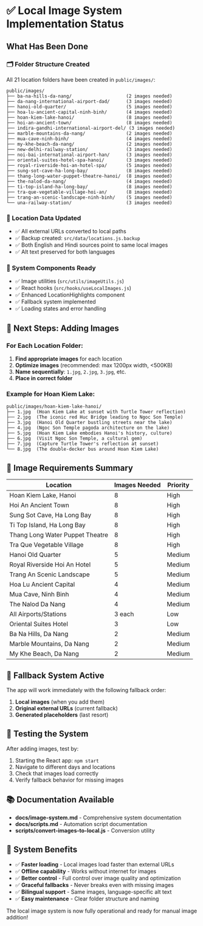 # ✅ Local Image System Implementation Status

## What Has Been Done

### 🗂️ Folder Structure Created
All 21 location folders have been created in `public/images/`:

```
public/images/
├── ba-na-hills-da-nang/                    (2 images needed)
├── da-nang-international-airport-dad/      (3 images needed)
├── hanoi-old-quarter/                      (5 images needed)
├── hoa-lu-ancient-capital-ninh-binh/       (4 images needed)
├── hoan-kiem-lake-hanoi/                   (8 images needed)
├── hoi-an-ancient-town/                    (8 images needed)
├── indira-gandhi-international-airport-del/ (3 images needed)
├── marble-mountains-da-nang/               (2 images needed)
├── mua-cave-ninh-binh/                     (4 images needed)
├── my-khe-beach-da-nang/                   (2 images needed)
├── new-delhi-railway-station/              (3 images needed)
├── noi-bai-international-airport-han/      (3 images needed)
├── oriental-suites-hotel-spa-hanoi/        (3 images needed)
├── royal-riverside-hoi-an-hotel-spa/       (5 images needed)
├── sung-sot-cave-ha-long-bay/              (8 images needed)
├── thang-long-water-puppet-theatre-hanoi/  (8 images needed)
├── the-nalod-da-nang/                      (4 images needed)
├── ti-top-island-ha-long-bay/              (8 images needed)
├── tra-que-vegetable-village-hoi-an/       (8 images needed)
├── trang-an-scenic-landscape-ninh-binh/    (5 images needed)
└── una-railway-station/                    (3 images needed)
```

### 📝 Location Data Updated
- ✅ All external URLs converted to local paths
- ✅ Backup created: `src/data/locations.js.backup`
- ✅ Both English and Hindi sources point to same local images
- ✅ Alt text preserved for both languages

### 🔧 System Components Ready
- ✅ Image utilities (`src/utils/imageUtils.js`)
- ✅ React hooks (`src/hooks/useLocalImages.js`)
- ✅ Enhanced LocationHighlights component
- ✅ Fallback system implemented
- ✅ Loading states and error handling

## 📸 Next Steps: Adding Images

### For Each Location Folder:
1. **Find appropriate images** for each location
2. **Optimize images** (recommended: max 1200px width, <500KB)
3. **Name sequentially**: `1.jpg`, `2.jpg`, `3.jpg`, etc.
4. **Place in correct folder**

### Example for Hoan Kiem Lake:
```
public/images/hoan-kiem-lake-hanoi/
├── 1.jpg  (Hoan Kiem Lake at sunset with Turtle Tower reflection)
├── 2.jpg  (The iconic red Huc Bridge leading to Ngoc Son Temple)
├── 3.jpg  (Hanoi Old Quarter bustling streets near the lake)
├── 4.jpg  (Ngoc Son Temple pagoda architecture on the lake)
├── 5.jpg  (Hoan Kiem Lake embodies Hanoi's history, culture)
├── 6.jpg  (Visit Ngoc Son Temple, a cultural gem)
├── 7.jpg  (Capture Turtle Tower's reflection at sunset)
└── 8.jpg  (The double-decker bus around Hoan Kiem Lake)
```

## 🎯 Image Requirements Summary

| Location | Images Needed | Priority |
|----------|---------------|----------|
| Hoan Kiem Lake, Hanoi | 8 | High |
| Hoi An Ancient Town | 8 | High |
| Sung Sot Cave, Ha Long Bay | 8 | High |
| Ti Top Island, Ha Long Bay | 8 | High |
| Thang Long Water Puppet Theatre | 8 | High |
| Tra Que Vegetable Village | 8 | High |
| Hanoi Old Quarter | 5 | Medium |
| Royal Riverside Hoi An Hotel | 5 | Medium |
| Trang An Scenic Landscape | 5 | Medium |
| Hoa Lu Ancient Capital | 4 | Medium |
| Mua Cave, Ninh Binh | 4 | Medium |
| The Nalod Da Nang | 4 | Medium |
| All Airports/Stations | 3 each | Low |
| Oriental Suites Hotel | 3 | Low |
| Ba Na Hills, Da Nang | 2 | Medium |
| Marble Mountains, Da Nang | 2 | Medium |
| My Khe Beach, Da Nang | 2 | Medium |

## 🔄 Fallback System Active

The app will work immediately with the following fallback order:
1. **Local images** (when you add them)
2. **Original external URLs** (current fallback)
3. **Generated placeholders** (last resort)

## 🧪 Testing the System

After adding images, test by:
1. Starting the React app: `npm start`
2. Navigate to different days and locations
3. Check that images load correctly
4. Verify fallback behavior for missing images

## 📚 Documentation Available

- **docs/image-system.md** - Comprehensive system documentation
- **docs/scripts.md** - Automation script documentation
- **scripts/convert-images-to-local.js** - Conversion utility

## 🎉 System Benefits

- ✅ **Faster loading** - Local images load faster than external URLs
- ✅ **Offline capability** - Works without internet for images
- ✅ **Better control** - Full control over image quality and optimization
- ✅ **Graceful fallbacks** - Never breaks even with missing images
- ✅ **Bilingual support** - Same images, language-specific alt text
- ✅ **Easy maintenance** - Clear folder structure and naming

The local image system is now fully operational and ready for manual image addition!
